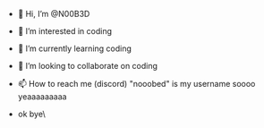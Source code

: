 - 👋 Hi, I’m @N00B3D
- 👀 I’m interested in coding
- 🌱 I’m currently learning coding
- 💞️ I’m looking to collaborate on coding
- 📫 How to reach me (discord) "nooobed" is my username soooo yeaaaaaaaaa

- ok bye\

